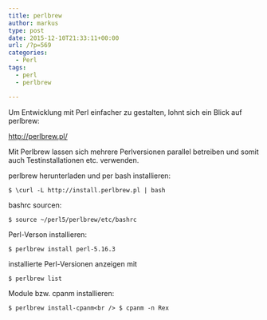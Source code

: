 ```yaml
---
title: perlbrew
author: markus
type: post
date: 2015-12-10T21:33:11+00:00
url: /?p=569
categories:
  - Perl
tags:
  - perl
  - perlbrew

---
```

Um Entwicklung mit Perl einfacher zu gestalten, lohnt sich ein Blick auf perlbrew: 

http://perlbrew.pl/

Mit Perlbrew lassen sich mehrere Perlversionen parallel betreiben und somit auch Testinstallationen etc. verwenden. 

perlbrew herunterladen und per bash installieren:
  
`$ \curl -L http://install.perlbrew.pl | bash`

bashrc sourcen:
  
`$ source ~/perl5/perlbrew/etc/bashrc`

Perl-Verson installieren:
  
`$ perlbrew install perl-5.16.3`

installierte Perl-Versionen anzeigen mit
  
`$ perlbrew list`

Module bzw. cpanm installieren:
  
`$ perlbrew install-cpanm<br />
$ cpanm -n Rex`